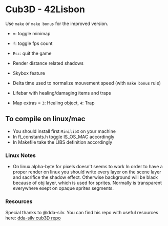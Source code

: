 # Cub3D - 42Lisbon

Use `make` or `make bonus` for the improved version.

* `m`: toggle minimap
* `f`: toggle fps count
* `Esc`: quit the game

* Render distance related shadows
* Skybox feature
* Delta time used to normalize mouvement speed (with `make bonus` rule)
* Lifebar with healing/damaging items and traps
* Map extras = `3`: Healing object, `4`: Trap

## To compile on linux/mac
* You should install first `MinilibX` on your machine
* In ft_constants.h toggle IS_OS_MAC accordingly
* In Makefile take the LIBS definition accordingly

### Linux Notes
* On linux alpha-byte for pixels doesn't seems to work
In order to have a proper render on linux you should write every layer on the scene layer and sacrifice the shadow effect.
Otherwise background will be black because of obj layer, which is used for sprites.
Normally is transparent everywhere exept on opaque sprites segments.

### Resources
Special thanks to @dda-silv. You can find his repo with useful resources here:
[dda-silv cub3D repo](https://github.com/DimitriDaSilva/42_cub3d)
